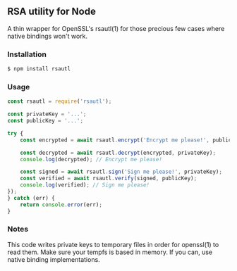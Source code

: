 ## RSA utility for Node

A thin wrapper for OpenSSL's rsautl(1) for those precious few cases where native bindings won't work.


### Installation

```bash
$ npm install rsautl
```


### Usage

```javascript
const rsautl = require('rsautl');

const privateKey = '...';
const publicKey = '...';

try {
    const encrypted = await rsautl.encrypt('Encrypt me please!', publicKey);

    const decrypted = await rsautl.decrypt(encrypted, privateKey);
    console.log(decrypted); // Encrypt me please!

    const signed = await rsautl.sign('Sign me please!', privateKey);
    const verified = await rsautl.verify(signed, publicKey);
    console.log(verified); // Sign me please!
});
} catch (err) {
    return console.error(err);
}

```


### Notes

This code writes private keys to temporary files in order for openssl(1) to read them. Make sure your tempfs is based in memory. If you can, use native binding implementations.

